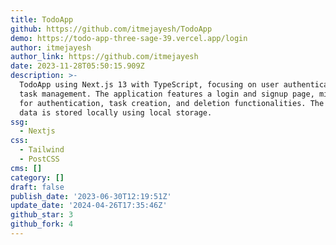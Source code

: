 ```yaml
---
title: TodoApp
github: https://github.com/itmejayesh/TodoApp
demo: https://todo-app-three-sage-39.vercel.app/login
author: itmejayesh
author_link: https://github.com/itmejayesh
date: 2023-11-28T05:50:15.909Z
description: >-
  TodoApp using Next.js 13 with TypeScript, focusing on user authentication and
  task management. The application features a login and signup page, middleware
  for authentication, task creation, and deletion functionalities. The user's
  data is stored locally using local storage.
ssg:
  - Nextjs
css:
  - Tailwind
  - PostCSS
cms: []
category: []
draft: false
publish_date: '2023-06-30T12:19:51Z'
update_date: '2024-04-26T17:35:46Z'
github_star: 3
github_fork: 4
---
```


